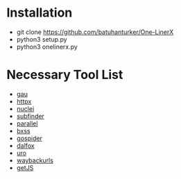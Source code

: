 # Installation
- git clone https://github.com/batuhanturker/One-LinerX
- python3 setup.py
- python3 onelinerx.py

# Necessary Tool List
- [gau](https://github.com/lc/gau)
- [httpx](https://github.com/projectdiscovery/httpx)
- [nuclei](https://github.com/projectdiscovery/nuclei)
- [subfinder](https://github.com/projectdiscovery/subfinder)
- [parallel](https://www.gnu.org/software/parallel/)
- [bxss](https://github.com/nahamsec/JSParser)
- [gospider](https://github.com/jaeles-project/gospider)
- [dalfox](https://github.com/hahwul/dalfox)
- [uro](https://github.com/s0md3v/Uro)
- [waybackurls](https://github.com/tomnomnom/waybackurls)
- [getJS](https://github.com/003random/getJS)
